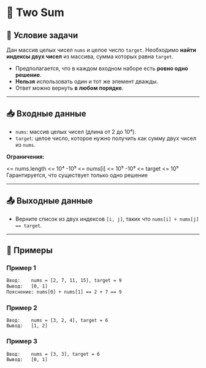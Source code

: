 # 🧮 Two Sum

## 📄 Условие задачи

Дан массив целых чисел `nums` и целое число `target`. Необходимо **найти индексы двух чисел** из массива, сумма которых равна `target`.

- Предполагается, что в каждом входном наборе есть **ровно одно решение**.
- **Нельзя** использовать один и тот же элемент дважды.
- Ответ можно вернуть **в любом порядке**.

---

## 📥 Входные данные

- `nums`: массив целых чисел (длина от 2 до 10⁴).
- `target`: целое число, которое нужно получить как сумму двух чисел из `nums`.

**Ограничения:**

<= nums.length <= 10⁴
-10⁹ <= nums[i] <= 10⁹
-10⁹ <= target <= 10⁹
Гарантируется, что существует только одно решение


---

## 📤 Выходные данные

- Верните список из двух индексов `[i, j]`, таких что `nums[i] + nums[j] == target`.

---

## 🧪 Примеры

### Пример 1
```txt
Ввод:    nums = [2, 7, 11, 15], target = 9  
Вывод:   [0, 1]  
Пояснение: nums[0] + nums[1] == 2 + 7 == 9
```

### Пример 2
```
Ввод:    nums = [3, 2, 4], target = 6  
Вывод:   [1, 2]
```

### Пример 3
```
Ввод:    nums = [3, 3], target = 6  
Вывод:   [0, 1]
```